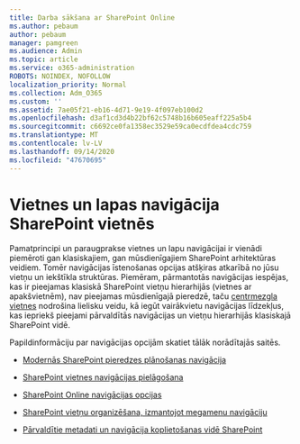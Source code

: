 ```yaml
---
title: Darba sākšana ar SharePoint Online
ms.author: pebaum
author: pebaum
manager: pamgreen
ms.audience: Admin
ms.topic: article
ms.service: o365-administration
ROBOTS: NOINDEX, NOFOLLOW
localization_priority: Normal
ms.collection: Adm_O365
ms.custom: ''
ms.assetid: 7ae05f21-eb16-4d71-9e19-4f097eb100d2
ms.openlocfilehash: d3af1cd3d4b22bf62c5748b16b605eaff225a5b4
ms.sourcegitcommit: c6692ce0fa1358ec3529e59ca0ecdfdea4cdc759
ms.translationtype: MT
ms.contentlocale: lv-LV
ms.lasthandoff: 09/14/2020
ms.locfileid: "47670695"
---
```

# <a name="site-and-page-navigation-in-sharepoint-sites"></a>Vietnes un lapas navigācija SharePoint vietnēs

Pamatprincipi un paraugprakse vietnes un lapu navigācijai ir vienādi piemēroti gan klasiskajiem, gan mūsdienīgajiem SharePoint arhitektūras veidiem. Tomēr navigācijas īstenošanas opcijas atšķiras atkarībā no jūsu vietņu un iekštīkla struktūras. Piemēram, pārmantotās navigācijas iespējas, kas ir pieejamas klasiskā SharePoint vietņu hierarhijās (vietnes ar apakšvietnēm), nav pieejamas mūsdienīgajā pieredzē, taču [centrmezgla vietnes](https://support.office.com/article/fe26ae84-14b7-45b6-a6d1-948b3966427f) nodrošina lielisku veidu, kā iegūt vairākvietu navigācijas līdzekļus, kas iepriekš pieejami pārvaldītās navigācijas un vietņu hierarhijās klasiskajā SharePoint vidē.

 Papildinformāciju par navigācijas opcijām skatiet tālāk norādītajās saitēs.

 - [Modernās SharePoint pieredzes plānošanas navigācija](https://docs.microsoft.com/sharepoint/plan-navigation-modern-experience)

- [SharePoint vietnes navigācijas pielāgošana](https://support.office.com/article/customize-the-navigation-on-your-sharepoint-site-3cd61ae7-a9ed-4e1e-bf6d-4655f0bf25ca)

- [SharePoint Online navigācijas opcijas](https://docs.microsoft.com/office365/enterprise/navigation-options-for-sharepoint-online)
 
- [SharePoint vietņu organizēšana, izmantojot megamenu navigāciju](https://techcommunity.microsoft.com/t5/Microsoft-SharePoint-Blog/Organize-your-SharePoint-sites-with-megamenu-navigation-and-new/ba-p/328068)

- [Pārvaldītie metadati un navigācija koplietošanas vidē SharePoint](https://docs.microsoft.com/sharepoint/dev/general-development/managed-metadata-and-navigation-in-sharepoint)


